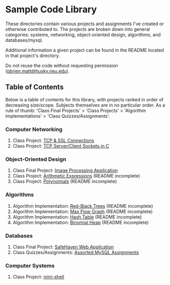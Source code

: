 # Sample Code Library


These directories contain various projects and assignments I've created or otherwise contributed to. The projects are broken down into general categories: systems, networking, object-oriented design, algorithms, and databases/mysql.

Additional information a given project can be found in the README located in that project's directory.

Do not reuse the code without requesting permission (obrien.matt@husky.neu.edu).

## Table of Contents

Below is a table of contents for this library, with projects ranked in order of decreasing size/scope. Subjects themselves are in no particular order. As a rule of thumb: 'Class Final Projects' > 'Class Projects' > 'Algorithm Implementations' > 'Class Quizzes/Assignments'.

### Computer Networking

1) Class Project: [TCP & SSL Connections](./networking/tcp_ssl_client)
2) Class Project: [TCP Server/Client Sockets in C](./networking/server_client_sockets)

### Object-Oriented Design

1) Class Final Project: [Image Processing Application](./ood/image_processing_app)
2) Class Project: [Arithmetic Expressions](./ood/arithmetic_expressions) (README incomplete)
3) Class Project: [Polynomials](./ood/polynomials) (README incomplete)

### Algorithms

1) Algorithm Implementation: [Red-Black Trees](./algorithms/red_black_tree) (README incomplete)
2) Algorithm Implementation: [Max Flow Graph](./algorithms/max_flow) (README incomplete)
3) Algorithm Implementation: [Hash Table](./algorithms/hash_table) (README incomplete)
4) Algorithm Implementation: [Binomial Heap](./algorithms/binomial_heap) (README incomplete)

### Databases

1) Class Final Project: [SafeHaven Web Application](./databases/safehaven_app)
2) Class Quizzes/Assignments: [Assorted MySQL Assignments](./databases/assignments)

### Computer Systems

1) Class Project: [mini-shell](./systems/mini_shell)
